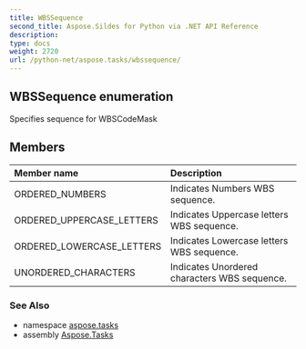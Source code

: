 ```yaml
---
title: WBSSequence
second_title: Aspose.Sildes for Python via .NET API Reference
description: 
type: docs
weight: 2720
url: /python-net/aspose.tasks/wbssequence/
---
```


## WBSSequence enumeration

Specifies sequence for WBSCodeMask

## Members
| Member name | Description |
| :- | :- |
|ORDERED_NUMBERS|Indicates Numbers WBS sequence.|
|ORDERED_UPPERCASE_LETTERS|Indicates Uppercase letters WBS sequence.|
|ORDERED_LOWERCASE_LETTERS|Indicates Lowercase letters WBS sequence.|
|UNORDERED_CHARACTERS|Indicates Unordered characters WBS sequence.|

### See Also

* namespace [aspose.tasks](/tasks/python-net/aspose.tasks/)
* assembly [Aspose.Tasks](/tasks/python-net/)

